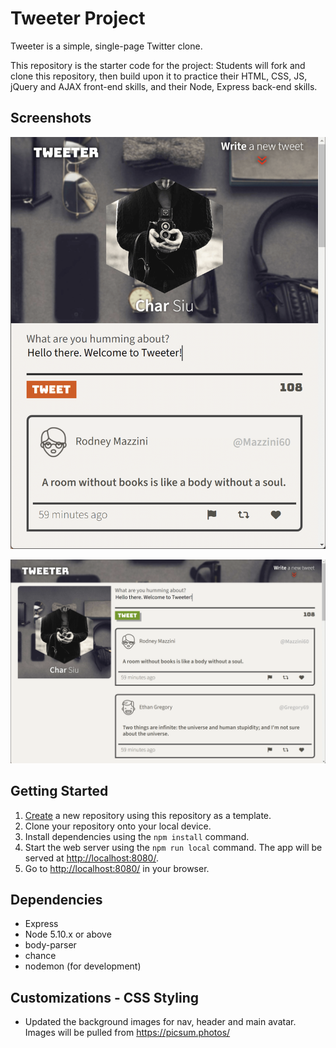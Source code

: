 # Tweeter Project

Tweeter is a simple, single-page Twitter clone.

This repository is the starter code for the project: Students will fork and clone this repository, then build upon it to practice their HTML, CSS, JS, jQuery and AJAX front-end skills, and their Node, Express back-end skills.

## Screenshots

!["Screenshot of tweet compose box - mobile view."](https://github.com/jonlaoxyz/tweeter/blob/master/docs/tweeter_mobile_view.png)

!["Screenshot of tweet compose box - desktop view."](https://github.com/jonlaoxyz/tweeter/blob/master/docs/tweeter_desktop_view.png)


## Getting Started

1. [Create](https://docs.github.com/en/repositories/creating-and-managing-repositories/creating-a-repository-from-a-template) a new repository using this repository as a template.
2. Clone your repository onto your local device.
3. Install dependencies using the `npm install` command.
3. Start the web server using the `npm run local` command. The app will be served at <http://localhost:8080/>.
4. Go to <http://localhost:8080/> in your browser.

## Dependencies

- Express
- Node 5.10.x or above
- body-parser
- chance
- nodemon (for development)

## Customizations - CSS Styling
- Updated the background images for nav, header and main avatar. Images will be pulled from https://picsum.photos/
